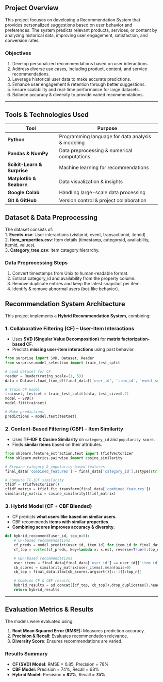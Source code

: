 ## Project Overview  
This project focuses on developing a Recommendation System that provides personalized suggestions based on user behavior and preferences. The system predicts relevant products, services, or content by analyzing historical data, improving user engagement, satisfaction, and conversion rates.


### **Objectives**  
1. Develop personalized recommendations based on user interactions.  
2. Address diverse use cases, including product, content, and service recommendations.  
3. Leverage historical user data to make accurate predictions.  
4. Enhance user engagement & retention through better suggestions.  
5. Ensure scalability and real-time performance for large datasets.  
6. Balance accuracy & diversity to provide varied recommendations.  

--- 
##  **Tools & Technologies Used**  

| Tool | Purpose |
|------|---------|
| **Python** | Programming language for data analysis & modeling |
| **Pandas & NumPy** | Data preprocessing & numerical computations |
| **Scikit-Learn & Surprise** | Machine learning for recommendations |
| **Matplotlib & Seaborn** | Data visualization & insights |
| **Google Colab** | Handling large-scale data processing |
| **Git & GitHub** | Version control & project collaboration | 

## **Dataset & Data Preprocessing**  
The dataset consists of:  
1️. **Events.csv**: User interactions (visitorid, event, transactionid, itemid).  
2️. **Item_properties.csv**: Item details (timestamp, categoryid, availability, itemid, values).  
3️. **Category_tree.csv**: Item category hierarchy.  

### **Data Preprocessing Steps**  
 1. Convert timestamps from Unix to human-readable format.  
 2. Extract category_id and availability from the property column.  
 3. Remove duplicate entries and keep the latest snapshot per item.  
 4. Identify & remove abnormal users (bot-like behavior).

##  **Recommendation System Architecture**  

This project implements a **Hybrid Recommendation System**, combining:  

### **1️. Collaborative Filtering (CF) – User-Item Interactions**  
- Uses **SVD (Singular Value Decomposition)** for **matrix factorization-based CF**.  
- Predicts **missing user-item interactions** using past behavior.  

```python
from surprise import SVD, Dataset, Reader
from surprise.model_selection import train_test_split

# Load dataset for CF
reader = Reader(rating_scale=(1, 5))
data = Dataset.load_from_df(final_data[['user_id', 'item_id', 'event_score']], reader)

# Train CF model
trainset, testset = train_test_split(data, test_size=0.2)
model = SVD()
model.fit(trainset)

# Make predictions
predictions = model.test(testset)
```

### **2️. Content-Based Filtering (CBF) – Item Similarity**  
- Uses **TF-IDF & Cosine Similarity** on `category_id` and `popularity score`.  
- Finds **similar items** based on their attributes.  

```python
from sklearn.feature_extraction.text import TfidfVectorizer
from sklearn.metrics.pairwise import cosine_similarity

# Prepare category & popularity-based features
final_data['combined_features'] = final_data['category_id'].astype(str) + ' ' + final_data['item_popularity'].astype(str)

# Compute TF-IDF similarity
tfidf = TfidfVectorizer()
tfidf_matrix = tfidf.fit_transform(final_data['combined_features'])
similarity_matrix = cosine_similarity(tfidf_matrix)
```

### **3️. Hybrid Model (CF + CBF Blended)**  
- CF predicts **what users like based on similar users**.  
- CBF recommends **items with similar properties**.  
- **Combining scores improves accuracy & diversity**.  

```python
def hybrid_recommend(user_id, top_n=5):
    # CF-based recommendations
    cf_preds = model.predict(user_id, item_id) for item_id in final_data['item_id']
    cf_top = sorted(cf_preds, key=lambda x: x.est, reverse=True)[:top_n]

    # CBF-based recommendations
    user_items = final_data[final_data['user_id'] == user_id]['item_id'].unique()
    cb_scores = similarity_matrix[user_items].mean(axis=0)
    cb_top = final_data.iloc[cb_scores.argsort()[::-1][:top_n]]

    # Combine CF & CBF results
    hybrid_results = pd.concat([cf_top, cb_top]).drop_duplicates().head(top_n)
    return hybrid_results
```

---  

##  **Evaluation Metrics & Results**  
The models were evaluated using:  

1. **Root Mean Squared Error (RMSE):** Measures prediction accuracy.  
2. **Precision & Recall:** Evaluates recommendation relevance.  
3.  **Diversity Score:** Ensures recommendations are varied.  

### **Results Summary**  
- **CF (SVD) Model:** RMSE = 0.85, Precision = 78%  
- **CBF Model:** Precision = 74%, Recall = 68%  
- **Hybrid Model:** Precision = **82%**, Recall = **75%**  
